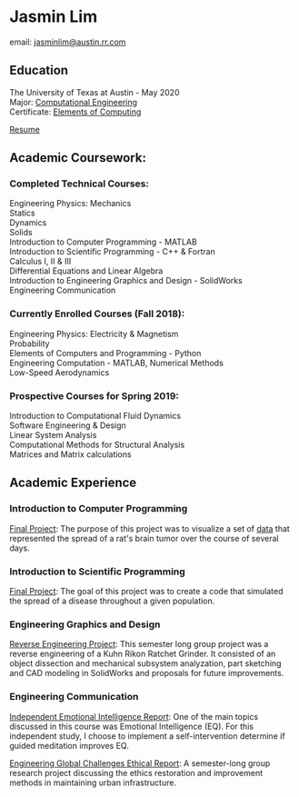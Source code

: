# Jasmin Lim

email: jasminlim@austin.rr.com  


## Education  
The University of Texas at Austin - May 2020  
Major: [Computational Engineering](http://www.ae.utexas.edu/undergraduate/computational-undergrad-program)  
Certificate: [Elements of Computing](https://www.cs.utexas.edu/undergraduate-program/academics/elements-computing)  

[Resume](/documents/Resume.pdf)    

## Academic Coursework: 

### Completed Technical Courses:  

Engineering Physics: Mechanics  
Statics  
Dynamics  
Solids  
Introduction to Computer Programming - MATLAB   
Introduction to Scientific Programming - C++ & Fortran  
Calculus I, II & III  
Differential Equations and Linear Algebra  
Introduction to Engineering Graphics and Design - SolidWorks  
Engineering Communication

### Currently Enrolled Courses (Fall 2018):  

Engineering Physics: Electricity & Magnetism  
Probability  
Elements of Computers and Programming - Python  
Engineering Computation - MATLAB, Numerical Methods  
Low-Speed Aerodynamics  

### Prospective Courses for Spring 2019:  

Introduction to Computational Fluid Dynamics  
Software Engineering & Design  
Linear System Analysis  
Computational Methods for Structural Analysis  
Matrices and Matrix calculations  

## Academic Experience  

### Introduction to Computer Programming  
[Final Project](/AcademicExperience/COE301): The purpose of this project was to visualize a set of [data](/AcademicExperience/COE301/data/cells.mat) that represented the spread of a rat's brain tumor over the course of several days.  

### Introduction to Scientific Programming
[Final Project](/AcademicExperience/SDS322/SDS322_FinalProject.pdf): The goal of this project was to create a code that simulated the spread of a disease throughout a given population.  

### Engineering Graphics and Design
[Reverse Engineering Project](/AcademicExperience/ME302/FinalProject.pdf): This semester long group project was a reverse engineering of a Kuhn Rikon Ratchet Grinder. It consisted of an object dissection and mechanical subsystem analyzation, part sketching and CAD modeling in SolidWorks and proposals for future improvements.  

### Engineering Communication
[Independent Emotional Intelligence Report](/AcademicExperience/ASE333T/Emotional_Intelligence_Report.pdf): One of the main topics discussed in this course was Emotional Intelligence (EQ). For this independent study, I choose to implement a self-intervention determine if guided meditation improves EQ.   

[Engineering Global Challenges Ethical Report](/AcademicExperience/ASE333T/GC_FinalReport.pdf): A semester-long group research project discussing the ethics restoration and improvement methods in maintaining urban infrastructure.  
